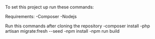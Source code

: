 To set this project up run these commands:

Requirements:
    -Composer
    -Nodejs
    
Run this commands after cloning the repository
    -composer install
    -php artisan migrate:fresh --seed
    -npm install 
    -npm run build
